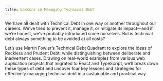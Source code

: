 ```yaml
---
title: Lessons in Managing Technical Debt
---
```


We have all dealt with Technical Debt in one way or another throughout our careers. We’ve tried to prevent it, manage it, or mitigate its impact—and if we’re honest, we’ve probably introduced some ourselves. But is technical debt always something to be avoided at all costs?

Let’s use Martin Fowler’s Technical Debt Quadrant to explore the ideas of Reckless and Prudent Debt, while distinguishing between deliberate and inadvertent cases. Drawing on real-world examples from various web application projects that migrated to React and TypeScript, we’ll break down these types of debt and uncover four key lessons and strategies for effectively managing technical debt in a sustainable and practical way.
